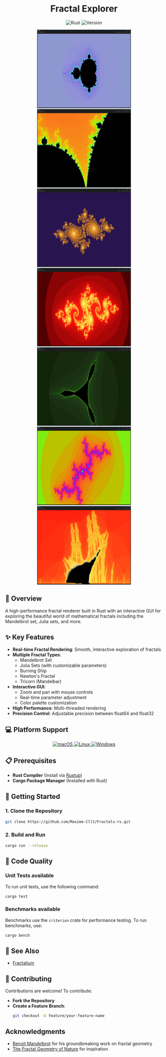 <div align="center">
    <h1>Fractal Explorer</h1>
</div>

<div align="center">
    <img src="https://img.shields.io/badge/Rust-dea584?style=for-the-badge&logo=rust&logoColor=white" alt="Rust" />
    <img src="https://img.shields.io/badge/Version-1.0.2-informational?style=for-the-badge" alt="Version" />
</div>


<p align="center">
  <img width="300px" height="250px" src="assets/mandelbrot.png" alt="Fractal" />
  <img width="300px" height="250px" src="assets/mandelbrot-psy.png" alt="Fractal" />
  <img width="300px" height="250px" src="assets/julia.png" alt="Fractal" />
  <img width="300px" height="250px" src="assets/spiral.png" alt="Fractal" />
  <img width="300px" height="250px" src="assets/tricorn.png" alt="Fractal" />
  <img width="300px" height="250px" src="assets/dendrite.png" alt="Fractal" />
  <img width="300px" height="250px" src="assets/bs.png" alt="Fractal" />
</p>

## 📖 Overview

A high-performance fractal renderer built in Rust with an interactive GUI for exploring the beautiful world of
mathematical fractals including the Mandelbrot set, Julia sets, and more.

## ✨ Key Features

- **Real-time Fractal Rendering**: Smooth, interactive exploration of fractals
- **Multiple Fractal Types**:
    - Mandelbrot Set
    - Julia Sets (with customizable parameters)
    - Burning Ship
    - Newton's Fractal
    - Tricorn (Mandelbar)
- **Interactive GUI**:
    - Zoom and pan with mouse controls
    - Real-time parameter adjustment
    - Color palette customization
- **High Performance**: Multi-threaded rendering
- **Precision Control**: Adjustable precision between float64 and float32

## 💻 Platform Support

<div align="center">
  <a href="#macos">
    <img src="https://img.shields.io/badge/macOS-000000?style=for-the-badge&logo=apple&logoColor=white&labelColor=gray" alt="macOS" />
  </a>
  <a href="#linux">
    <img src="https://img.shields.io/badge/Linux-FCC624?style=for-the-badge&logo=linux&logoColor=black&labelColor=gray" alt="Linux" />
  </a>
  <a href="#windows">  
    <img src="https://img.shields.io/badge/Windows-0078D4?style=for-the-badge&logo=windows&logoColor=white&labelColor=gray" alt="Windows" />
  </a>
</div>

## 📋 Prerequisites

- **Rust Compiler** (Install via [Rustup](https://rustup.rs/))
- **Cargo Package Manager** (Installed with Rust)

## 🚀 Getting Started

### 1. Clone the Repository

```bash
git clone https://github.com/Maxime-Cllt/Fractals-rs.git
```

### 2. Build and Run

```bash
cargo run --release
```

## 🧪 Code Quality

### Unit Tests available

To run unit tests, use the following command:

```bash
cargo test
```

### Benchmarks available

Benchmarks use the `criterion` crate for performance testing. To run benchmarks, use:

```bash
cargo bench
```

## 🔗 See Also

- [Fractalium](https://github.com/Maxime-Cllt/Fractalium)

## 🤝 Contributing

Contributions are welcome! To contribute:

- **Fork the Repository**
- **Create a Feature Branch**:
  ```bash
  git checkout -b feature/your-feature-name
    ```

## Acknowledgments

- [Benoit Mandelbrot](https://en.wikipedia.org/wiki/Benoit_Mandelbrot) for his groundbreaking work on fractal geometry
- [The Fractal Geometry of Nature](https://en.wikipedia.org/wiki/The_Fractal_Geometry_of_Nature) for inspiration